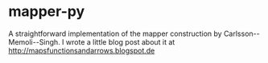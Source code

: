 # mapper-py

A straightforward implementation of the mapper construction by Carlsson--Memoli--Singh. I wrote a little blog post about it at http://mapsfunctionsandarrows.blogspot.de
